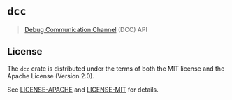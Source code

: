 # `dcc`

> [Debug Communication Channel][dcc] (DCC) API

[dcc]: https://developer.arm.com/products/software-development-tools/compilers/arm-compiler-5/docs/dui0471/latest/debug-communications-channel

## License

The `dcc` crate is distributed under the terms of both the MIT license and the
Apache License (Version 2.0).

See [LICENSE-APACHE](LICENSE-APACHE) and [LICENSE-MIT](LICENSE-MIT) for details.
